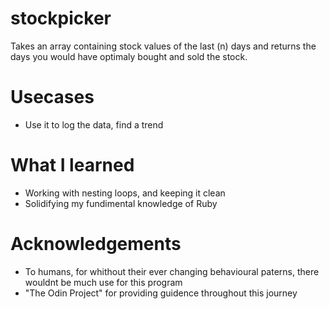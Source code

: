 # stockpicker
Takes an array containing stock values of the last (n) days and returns the days you would have optimaly bought and sold the stock.

# Usecases
 - Use it to log the data, find a trend
 
# What I learned
 - Working with nesting loops, and keeping it clean
 - Solidifying my fundimental knowledge of Ruby
 
 # Acknowledgements
 - To humans, for whithout their ever changing behavioural paterns, there wouldnt be much use for this program
 - "The Odin Project" for providing guidence throughout this journey
